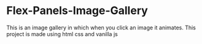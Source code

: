 # Flex-Panels-Image-Gallery
This is an image gallery in which when you click an image it animates. This project is made using html css and vanilla js
